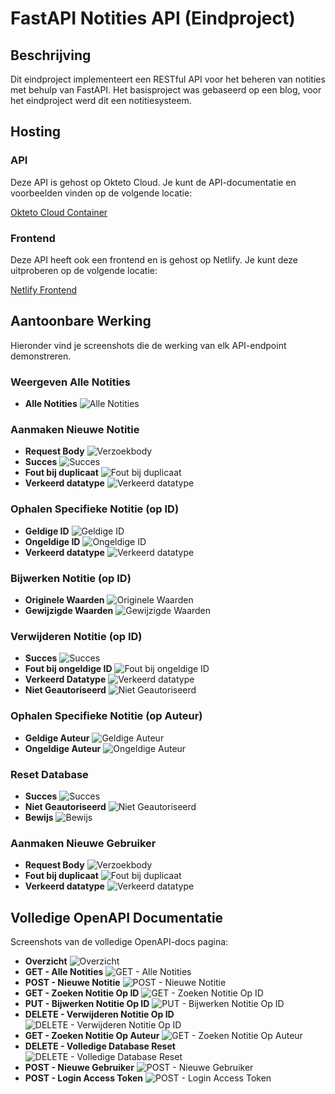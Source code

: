 # FastAPI Notities API (Eindproject)

## Beschrijving

Dit eindproject implementeert een RESTful API voor het beheren van notities met behulp van FastAPI. Het basisproject was gebaseerd op een blog, voor het eindproject werd dit een notitiesysteem.

## Hosting

### API

Deze API is gehost op Okteto Cloud. Je kunt de API-documentatie en voorbeelden vinden op de volgende locatie:

[Okteto Cloud Container](https://notes-api-renzodotexe.cloud.okteto.net/docs#/)

### Frontend

Deze API heeft ook een frontend en is gehost op Netlify. Je kunt deze uitproberen op de volgende locatie:

[Netlify Frontend](https://notes-api-renzodotexe.netlify.app)

## Aantoonbare Werking

Hieronder vind je screenshots die de werking van elk API-endpoint demonstreren.

### Weergeven Alle Notities

- **Alle Notities**
  ![Alle Notities](screenshots/get-all-notes-1.png)

### Aanmaken Nieuwe Notitie

- **Request Body**
  ![Verzoekbody](screenshots/create-note-1.png)
- **Succes**
  ![Succes](screenshots/create-note-2.png)
- **Fout bij duplicaat**
  ![Fout bij duplicaat](screenshots/create-note-3.png)
- **Verkeerd datatype**
  ![Verkeerd datatype](screenshots/create-note-4.png)

### Ophalen Specifieke Notitie (op ID)

- **Geldige ID**
  ![Geldige ID](screenshots/get-note-by-id-1.png)
- **Ongeldige ID**
  ![Ongeldige ID](screenshots/get-note-by-id-2.png)
- **Verkeerd datatype**
  ![Verkeerd datatype](screenshots/get-note-by-id-3.png)

### Bijwerken Notitie (op ID)

- **Originele Waarden**
  ![Originele Waarden](screenshots/update-note-by-id-1.png)
- **Gewijzigde Waarden**
  ![Gewijzigde Waarden](screenshots/update-note-by-id-2.png)

### Verwijderen Notitie (op ID)

- **Succes**
  ![Succes](screenshots/delete-note-1.png)
- **Fout bij ongeldige ID**
  ![Fout bij ongeldige ID](screenshots/delete-note-2.png)
- **Verkeerd Datatype**
  ![Verkeerd datatype](screenshots/delete-note-3.png)
- **Niet Geautoriseerd**
  ![Niet Geautoriseerd](screenshots/delete-note-4.png)

### Ophalen Specifieke Notitie (op Auteur)

- **Geldige Auteur**
  ![Geldige Auteur](screenshots/get-note-by-author-1.png)
- **Ongeldige Auteur**
  ![Ongeldige Auteur](screenshots/get-note-by-author-2.png)

### Reset Database

- **Succes**
  ![Succes](screenshots/reset-database-1.png)
- **Niet Geautoriseerd**
  ![Niet Geautoriseerd](screenshots/reset-database-2.png)
- **Bewijs**
  ![Bewijs](screenshots/reset-database-3.png)

### Aanmaken Nieuwe Gebruiker

- **Request Body**
  ![Verzoekbody](screenshots/create-user-1.png)
- **Fout bij duplicaat**
  ![Fout bij duplicaat](screenshots/create-user-2.png)
- **Verkeerd datatype**
  ![Verkeerd datatype](screenshots/create-user-3.png)

## Volledige OpenAPI Documentatie

Screenshots van de volledige OpenAPI-docs pagina:

- **Overzicht**
  ![Overzicht](screenshots/openapi-docs-1.png)
- **GET - Alle Notities**
  ![GET - Alle Notities](screenshots/openapi-docs-2.png)
- **POST - Nieuwe Notitie**
  ![POST - Nieuwe Notitie](screenshots/openapi-docs-3.png)
- **GET - Zoeken Notitie Op ID**
  ![GET - Zoeken Notitie Op ID](screenshots/openapi-docs-4.png)
- **PUT - Bijwerken Notitie Op ID**
  ![PUT - Bijwerken Notitie Op ID](screenshots/openapi-docs-5.png)
- **DELETE - Verwijderen Notitie Op ID**
  ![DELETE - Verwijderen Notitie Op ID](screenshots/openapi-docs-6.png)
- **GET - Zoeken Notitie Op Auteur**
  ![GET - Zoeken Notitie Op Auteur](screenshots/openapi-docs-7.png)
- **DELETE - Volledige Database Reset**
  ![DELETE - Volledige Database Reset](screenshots/openapi-docs-8.png)
- **POST - Nieuwe Gebruiker**
  ![POST - Nieuwe Gebruiker](screenshots/openapi-docs-9.png)
- **POST - Login Access Token**
  ![POST - Login Access Token](screenshots/openapi-docs-10.png)
